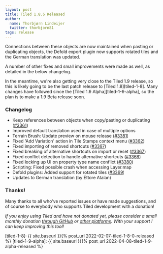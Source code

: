 ```yaml
---
layout: post
title: Tiled 1.8.6 Released
author:
  name: Thorbjørn Lindeijer
  twitter: thorbjorn81
tags: release
---
```


Connections between these objects are now maintained when pasting or
duplicating objects, the Defold export plugin now supports rotated tiles and
the German translation was updated.

A number of other fixes and small improvements were made as well, as detailed
in the below changelog.

In the meantime, we're also getting very close to the Tiled 1.9 release, so
this is likely going to be the last patch release to [Tiled 1.8][tiled-1-8].
Many changes have followed since the [Tiled 1.9 Alpha][tiled-1-9-alpha], so the
plan is to make a 1.9 Beta release soon.

### Changelog

*   Keep references between objects when copy/pasting or duplicating ([#3361](https://github.com/mapeditor/tiled/issues/3361))
*   Improved default translation used in case of multiple options
*   Terrain Brush: Update preview on mouse release ([#3381](https://github.com/mapeditor/tiled/issues/3381))
*   Fixed 'Add Variation' action in Tile Stamps context menu ([#3362](https://github.com/mapeditor/tiled/issues/3362))
*   Fixed importing of removed shortcuts ([#3367](https://github.com/mapeditor/tiled/issues/3367))
*   Fixed breaking of alternative shortcuts on import or reset ([#3367](https://github.com/mapeditor/tiled/issues/3367))
*   Fixed conflict detection to handle alternative shortcuts ([#3368](https://github.com/mapeditor/tiled/issues/3368))
*   Fixed locking up UI on property type name conflict ([#3380](https://github.com/mapeditor/tiled/issues/3380))
*   Scripting: Fixed possible crash when accessing Layer.map
*   Defold plugins: Added support for rotated tiles ([#3369](https://github.com/mapeditor/tiled/issues/3369))
*   Updates to German translation (by Ettore Atalan)

### Thanks!

Many thanks to all who've reported issues or have made suggestions, and of
course to everybody who supports Tiled development with a donation!

_If you enjoy using Tiled and have not donated yet, please consider a small monthly donation [through GitHub](https://github.com/sponsors/bjorn) or [other platforms](https://www.mapeditor.org/donate). With your support I can keep improving this tool!_

[tiled-1-8]: {{ site.baseurl }}{% post_url 2022-02-07-tiled-1-8-0-released %}
[tiled-1-9-alpha]: {{ site.baseurl }}{% post_url 2022-04-08-tiled-1-9-alpha-released %}

